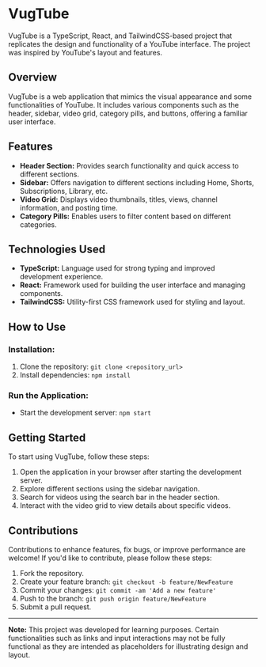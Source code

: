 # VugTube

VugTube is a TypeScript, React, and TailwindCSS-based project that replicates the design and functionality of a YouTube interface. The project was inspired by YouTube's layout and features.

## Overview

VugTube is a web application that mimics the visual appearance and some functionalities of YouTube. It includes various components such as the header, sidebar, video grid, category pills, and buttons, offering a familiar user interface.

## Features

- **Header Section:** Provides search functionality and quick access to different sections.
- **Sidebar:** Offers navigation to different sections including Home, Shorts, Subscriptions, Library, etc.
- **Video Grid:** Displays video thumbnails, titles, views, channel information, and posting time.
- **Category Pills:** Enables users to filter content based on different categories.

## Technologies Used

- **TypeScript:** Language used for strong typing and improved development experience.
- **React:** Framework used for building the user interface and managing components.
- **TailwindCSS:** Utility-first CSS framework used for styling and layout.

## How to Use

### Installation:

1. Clone the repository: `git clone <repository_url>`
2. Install dependencies: `npm install`

### Run the Application:

- Start the development server: `npm start`

## Getting Started

To start using VugTube, follow these steps:

1. Open the application in your browser after starting the development server.
2. Explore different sections using the sidebar navigation.
3. Search for videos using the search bar in the header section.
4. Interact with the video grid to view details about specific videos.

## Contributions

Contributions to enhance features, fix bugs, or improve performance are welcome! If you'd like to contribute, please follow these steps:

1. Fork the repository.
2. Create your feature branch: `git checkout -b feature/NewFeature`
3. Commit your changes: `git commit -am 'Add a new feature'`
4. Push to the branch: `git push origin feature/NewFeature`
5. Submit a pull request.

---

**Note:** This project was developed for learning purposes. Certain functionalities such as links and input interactions may not be fully functional as they are intended as placeholders for illustrating design and layout.
